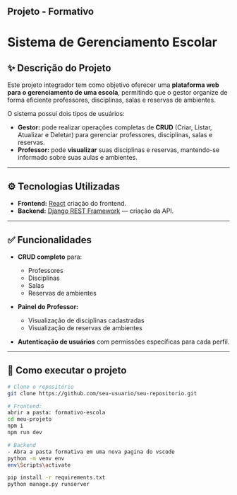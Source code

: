 ## Projeto - Formativo

# Sistema de Gerenciamento Escolar

## ✨ Descrição do Projeto

Este projeto integrador tem como objetivo oferecer uma **plataforma web para o gerenciamento de uma escola**, permitindo que o gestor organize de forma eficiente professores, disciplinas, salas e reservas de ambientes.

O sistema possui dois tipos de usuários:
- **Gestor:** pode realizar operações completas de **CRUD** (Criar, Listar, Atualizar e Deletar) para gerenciar professores, disciplinas, salas e reservas.
- **Professor:** pode **visualizar** suas disciplinas e reservas, mantendo-se informado sobre suas aulas e ambientes.

---

## ⚙️ Tecnologias Utilizadas

- **Frontend:** [React](https://react.dev/) criação do frontend.
- **Backend:** [Django REST Framework](https://www.django-rest-framework.org/) — criação da API.

---

## ✅ Funcionalidades

- **CRUD completo** para:
  - Professores
  - Disciplinas
  - Salas
  - Reservas de ambientes

- **Painel do Professor:**
  - Visualização de disciplinas cadastradas
  - Visualização de reservas de ambientes

- **Autenticação de usuários** com permissões específicas para cada perfil.

---


## 🚀 Como executar o projeto

```bash
# Clone o repositório
git clone https://github.com/seu-usuario/seu-repositorio.git

# Frontend:
abrir a pasta: formativo-escola
cd meu-projeto
npm i
npm run dev

# Backend
- Abra a pasta formativa em uma nova pagina do vscode
python -m venv env
env\Scripts\activate

pip install -r requirements.txt
python manage.py runserver
